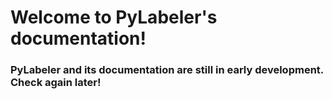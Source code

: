 # Welcome to PyLabeler's documentation!

### PyLabeler and its documentation are still in early development. Check again later!

